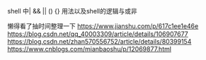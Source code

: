 shell 中| && || () {} 用法以及shell的逻辑与或非 

懒得看了抽时间整理一下
https://www.jianshu.com/p/617c1ee1e46e
https://blog.csdn.net/qq_40003309/article/details/106907677
https://blog.csdn.net/zhan570556752/article/details/80399154
https://www.cnblogs.com/mianbaoshu/p/12069877.html